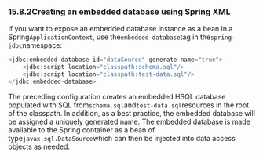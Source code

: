 ### 15.8.2Creating an embedded database using Spring XML

If you want to expose an embedded database instance as a bean in a Spring`ApplicationContext`, use the`embedded-database`tag in the`spring-jdbc`namespace:

```java
<jdbc:embedded-database id="dataSource" generate-name="true">
	<jdbc:script location="classpath:schema.sql"/>
	<jdbc:script location="classpath:test-data.sql"/>
</jdbc:embedded-database>
```

The preceding configuration creates an embedded HSQL database populated with SQL from`schema.sql`and`test-data.sql`resources in the root of the classpath. In addition, as a best practice, the embedded database will be assigned a uniquely generated name. The embedded database is made available to the Spring container as a bean of type`javax.sql.DataSource`which can then be injected into data access objects as needed.

